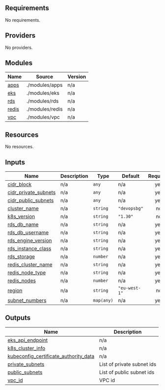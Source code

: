 <!-- BEGIN_TF_DOCS -->
## Requirements

No requirements.

## Providers

No providers.

## Modules

| Name | Source | Version |
|------|--------|---------|
| <a name="module_apps"></a> [apps](#module\_apps) | ./modules/apps | n/a |
| <a name="module_eks"></a> [eks](#module\_eks) | ./modules/eks | n/a |
| <a name="module_rds"></a> [rds](#module\_rds) | ./modules/rds | n/a |
| <a name="module_redis"></a> [redis](#module\_redis) | ./modules/redis | n/a |
| <a name="module_vpc"></a> [vpc](#module\_vpc) | ./modules/vpc | n/a |

## Resources

No resources.

## Inputs

| Name | Description | Type | Default | Required |
|------|-------------|------|---------|:--------:|
| <a name="input_cidr_block"></a> [cidr\_block](#input\_cidr\_block) | n/a | `any` | n/a | yes |
| <a name="input_cidr_private_subnets"></a> [cidr\_private\_subnets](#input\_cidr\_private\_subnets) | n/a | `any` | n/a | yes |
| <a name="input_cidr_public_subnets"></a> [cidr\_public\_subnets](#input\_cidr\_public\_subnets) | n/a | `any` | n/a | yes |
| <a name="input_cluster_name"></a> [cluster\_name](#input\_cluster\_name) | n/a | `string` | `"devopsbg"` | no |
| <a name="input_k8s_version"></a> [k8s\_version](#input\_k8s\_version) | n/a | `string` | `"1.30"` | no |
| <a name="input_rds_db_name"></a> [rds\_db\_name](#input\_rds\_db\_name) | n/a | `string` | n/a | yes |
| <a name="input_rds_db_username"></a> [rds\_db\_username](#input\_rds\_db\_username) | n/a | `string` | n/a | yes |
| <a name="input_rds_engine_version"></a> [rds\_engine\_version](#input\_rds\_engine\_version) | n/a | `string` | n/a | yes |
| <a name="input_rds_instance_class"></a> [rds\_instance\_class](#input\_rds\_instance\_class) | n/a | `string` | n/a | yes |
| <a name="input_rds_storage"></a> [rds\_storage](#input\_rds\_storage) | n/a | `number` | n/a | yes |
| <a name="input_redis_cluster_name"></a> [redis\_cluster\_name](#input\_redis\_cluster\_name) | n/a | `string` | n/a | yes |
| <a name="input_redis_node_type"></a> [redis\_node\_type](#input\_redis\_node\_type) | n/a | `string` | n/a | yes |
| <a name="input_redis_nodes"></a> [redis\_nodes](#input\_redis\_nodes) | n/a | `number` | n/a | yes |
| <a name="input_region"></a> [region](#input\_region) | n/a | `string` | `"eu-west-1"` | no |
| <a name="input_subnet_numbers"></a> [subnet\_numbers](#input\_subnet\_numbers) | n/a | `map(any)` | n/a | yes |

## Outputs

| Name | Description |
|------|-------------|
| <a name="output_eks_api_endpoint"></a> [eks\_api\_endpoint](#output\_eks\_api\_endpoint) | n/a |
| <a name="output_k8s_cluster_info"></a> [k8s\_cluster\_info](#output\_k8s\_cluster\_info) | n/a |
| <a name="output_kubeconfig_certificate_authority_data"></a> [kubeconfig\_certificate\_authority\_data](#output\_kubeconfig\_certificate\_authority\_data) | n/a |
| <a name="output_private_subnets"></a> [private\_subnets](#output\_private\_subnets) | List of private subnet ids |
| <a name="output_public_subnets"></a> [public\_subnets](#output\_public\_subnets) | List of public subnet ids |
| <a name="output_vpc_id"></a> [vpc\_id](#output\_vpc\_id) | VPC id |
<!-- END_TF_DOCS -->